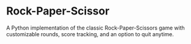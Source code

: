 # Rock-Paper-Scissor
A Python implementation of the classic Rock-Paper-Scissors game with customizable rounds, score tracking, and an option to quit anytime.
